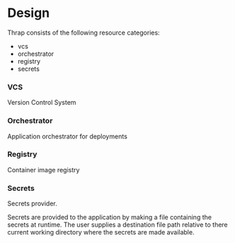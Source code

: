 # Design

Thrap consists of the following resource categories:

- vcs
- orchestrator
- registry
- secrets

### VCS
Version Control System

### Orchestrator
Application orchestrator for deployments

### Registry
Container image registry

### Secrets
Secrets provider.  

Secrets are provided to the application by making a file containing the secrets
at runtime.  The user supplies a destination file path relative to there
current working directory where the secrets are made available. 
